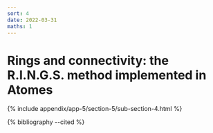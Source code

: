```yaml
---
sort: 4
date: 2022-03-31
maths: 1
---
```


# Rings and connectivity: the R.I.N.G.S. method implemented in Atomes

{% include appendix/app-5/section-5/sub-section-4.html %}

{% bibliography --cited %}

